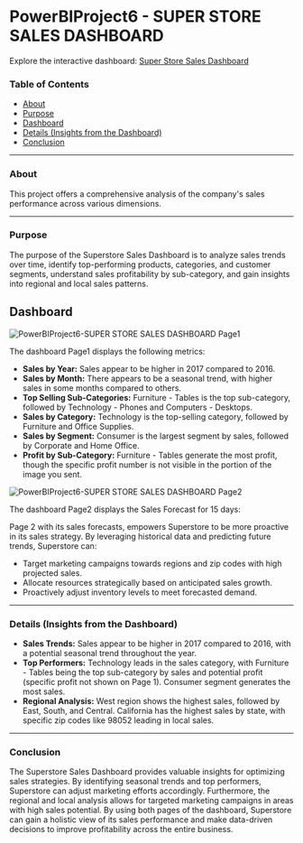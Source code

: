 # PowerBIProject6 - SUPER STORE SALES DASHBOARD

Explore the interactive dashboard: [Super Store Sales Dashboard](https://app.powerbi.com/view?r=eyJrIjoiZDUzODY3OGYtZWI5YS00M2JhLWIxYzQtODRiYzMyNWVmMDEyIiwidCI6IjU0MTM4MTA5LTNiOGEtNDMzNy1hYzk2LTY4ZDE4ODM0NmNhOCIsImMiOjl9)

### Table of Contents

- [About](#about)
- [Purpose](#purpose)
- [Dashboard](#dashboard)
- [Details (Insights from the Dashboard)](#details-insights-from-the-dashboard)
- [Conclusion](#conclusion)

---

### About

This project offers a comprehensive analysis of the company's sales performance across various dimensions.

---

### Purpose

The purpose of the Superstore Sales Dashboard is to analyze sales trends over time, identify top-performing products, categories, and customer segments, understand sales profitability by sub-category, and gain insights into regional and local sales patterns.

## Dashboard

![PowerBIProject6-SUPER STORE SALES DASHBOARD Page1](https://github.com/qamaruddin-khichi/PowerBIProject6-SUPER-STORE-SALES-DASHBOARD/assets/155871872/586aad7d-f8b0-4587-8d7a-e64aa4edeae3)

The dashboard Page1 displays the following metrics:

- **Sales by Year:** Sales appear to be higher in 2017 compared to 2016.
- **Sales by Month:** There appears to be a seasonal trend, with higher sales in some months compared to others. 
- **Top Selling Sub-Categories:** Furniture - Tables is the top sub-category, followed by Technology - Phones and Computers - Desktops.
- **Sales by Category:** Technology is the top-selling category, followed by Furniture and Office Supplies.
- **Sales by Segment:** Consumer is the largest segment by sales, followed by Corporate and Home Office. 
- **Profit by Sub-Category:** Furniture - Tables generate the most profit, though the specific profit number is not visible in the portion of the image you sent. 

![PowerBIProject6-SUPER STORE SALES DASHBOARD Page2](https://github.com/qamaruddin-khichi/PowerBIProject6-SUPER-STORE-SALES-DASHBOARD/assets/155871872/5002a3b7-63ff-44ad-85bf-bc8c24fc0c64)

The dashboard Page2 displays the Sales Forecast for 15 days:

Page 2 with its sales forecasts, empowers Superstore to be more proactive in its sales strategy. By leveraging historical data and predicting future trends, Superstore can:

- Target marketing campaigns towards regions and zip codes with high projected sales.
- Allocate resources strategically based on anticipated sales growth.
- Proactively adjust inventory levels to meet forecasted demand.

---

### Details (Insights from the Dashboard)

- **Sales Trends:** Sales appear to be higher in 2017 compared to 2016, with a potential seasonal trend throughout the year.
- **Top Performers:** Technology leads in the sales category, with Furniture - Tables being the top sub-category by sales and potential profit (specific profit not shown on Page 1). Consumer segment generates the most sales.
- **Regional Analysis:** West region shows the highest sales, followed by East, South, and Central. California has the highest sales by state, with specific zip codes like 98052 leading in local sales.

---

### Conclusion

The Superstore Sales Dashboard provides valuable insights for optimizing sales strategies. By identifying seasonal trends and top performers, Superstore can adjust marketing efforts accordingly. Furthermore, the regional and local analysis allows for targeted marketing campaigns in areas with high sales potential. By using both pages of the dashboard, Superstore can gain a holistic view of its sales performance and make data-driven decisions to improve profitability across the entire business.
